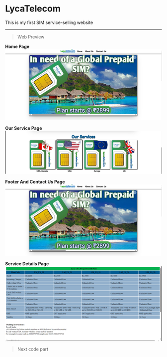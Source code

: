 # LycaTelecom
This is my first SIM service-selling website
___
>Web Preview

**Home Page**
![Home page](README_IMAGES/HOME-PAGE.png)

**Our Service Page**
![Home page](README_IMAGES/OUR_SERV.png)

**Footer And Contact Us Page**
![Home page](README_IMAGES/HOME-PAGE.png)

**Service Details Page**
![Home page](README_IMAGES/SERVICE-DETAILS.png)

> Next code part

```javascript

```

